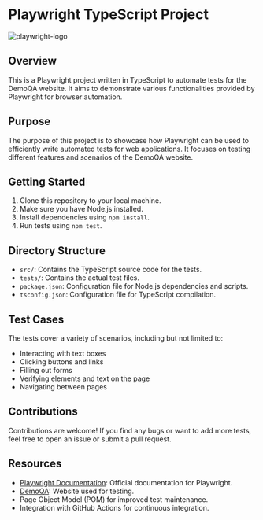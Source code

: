 # Playwright TypeScript Project

![playwright-logo](https://github.com/zekedvc/playwrightDemo/assets/67669609/4102726f-1b95-42eb-970b-81b7bd8e9a9c)


## Overview

This is a Playwright project written in TypeScript to automate tests for the DemoQA website. It aims to demonstrate various functionalities provided by Playwright for browser automation.

## Purpose

The purpose of this project is to showcase how Playwright can be used to efficiently write automated tests for web applications. It focuses on testing different features and scenarios of the DemoQA website.

## Getting Started

1. Clone this repository to your local machine.
2. Make sure you have Node.js installed.
3. Install dependencies using `npm install`.
4. Run tests using `npm test`.

## Directory Structure

- `src/`: Contains the TypeScript source code for the tests.
- `tests/`: Contains the actual test files.
- `package.json`: Configuration file for Node.js dependencies and scripts.
- `tsconfig.json`: Configuration file for TypeScript compilation.

## Test Cases

The tests cover a variety of scenarios, including but not limited to:
- Interacting with text boxes
- Clicking buttons and links
- Filling out forms
- Verifying elements and text on the page
- Navigating between pages

## Contributions

Contributions are welcome! If you find any bugs or want to add more tests, feel free to open an issue or submit a pull request.

## Resources

- [Playwright Documentation](https://playwright.dev/docs/intro): Official documentation for Playwright.
- [DemoQA](https://demoqa.com/): Website used for testing.
- Page Object Model (POM) for improved test maintenance.
- Integration with GitHub Actions for continuous integration.